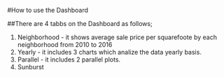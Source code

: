 #How to use the Dashboard

##There are 4 tabbs on the Dashboard as follows;

1. Neighborhood - it shows average sale price per squarefoote by each neighborhood from 2010 to 2016
2. Yearly - it includes 3 charts which analize the data yearly basis.
3. Parallel - it includes 2 parallel plots.
4. Sunburst







